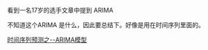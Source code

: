 

看到一名17岁的选手文章中提到 ARIMA

不知道这个ARIMA 是什么，因此要总结下。好像是用在时间序列里面的。


[时间序列预测之--ARIMA模型](https://www.cnblogs.com/bradleon/p/6827109.html)
